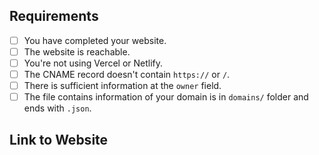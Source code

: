 <!-- To make our job easier, please spend time to review your application before submitting. -->

## Requirements
- [ ] You have completed your website. <!-- This is not required if the domain you're registering is for emails. -->
- [ ] The website is reachable.  <!-- This is not required if you're using this domain for email, etc -->
- [ ] You're not using Vercel or Netlify.
- [ ] The CNAME record doesn't contain `https://` or `/`.  <!-- This is not required if you are not using a CNAME record. -->
- [ ] There is sufficient information at the `owner` field.  <!-- You must have your email presented at `email` field. If you do NOT, then please include other social platform e.g. Discord, Twitter so we can contact you -->
- [ ] The file contains information of your domain is in `domains/` folder and ends with `.json`.
## Link to Website
<!-- Please provide a link to your website below. -->
